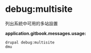 # debug:multisite
列出系統中可用的多站設置

**application.gitbook.messages.usage:**
```
drupal debug:multisite
dmu
```
